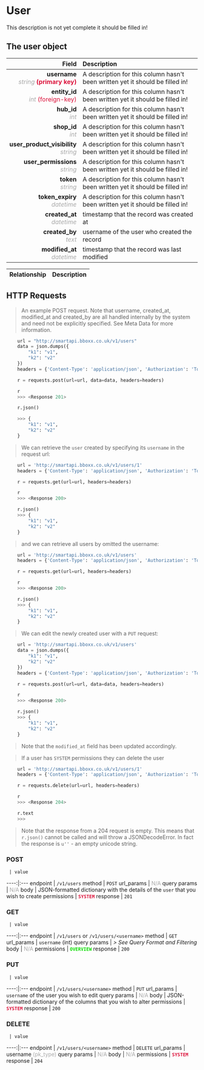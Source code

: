 # User
This description is not yet complete it should be filled in!


## The user object

Field | Description
------:|:------------
__username__ <br><font color="DarkGray">_string_</font> <font color="Crimson">__(primary key)__</font> | A description for this column hasn't been written yet it should be filled in!
__entity_id__ <br><font color="DarkGray">_int_</font> <font color="Crimson">(foreign-key)</font> | A description for this column hasn't been written yet it should be filled in!
__hub_id__ <br><font color="DarkGray">_int_</font> <font color="Crimson"></font> | A description for this column hasn't been written yet it should be filled in!
__shop_id__ <br><font color="DarkGray">_int_</font> <font color="Crimson"></font> | A description for this column hasn't been written yet it should be filled in!
__user_product_visibility__ <br><font color="DarkGray">_string_</font> <font color="Crimson"></font> | A description for this column hasn't been written yet it should be filled in!
__user_permissions__ <br><font color="DarkGray">_string_</font> <font color="Crimson"></font> | A description for this column hasn't been written yet it should be filled in!
__token__ <br><font color="DarkGray">_string_</font> <font color="Crimson"></font> | A description for this column hasn't been written yet it should be filled in!
__token_expiry__ <br><font color="DarkGray">_datetime_</font> <font color="Crimson"></font> | A description for this column hasn't been written yet it should be filled in!
__created_at__  <br><font color="DarkGray">_datetime_</font> | timestamp that the record was created at
__created_by__  <br><font color="DarkGray">_text_</font>| username of the user who created the record
__modified_at__ <br><font color="DarkGray">_datetime_</font>| timestamp that the record was last modified


Relationship | Description
-------------:|:------------


## HTTP Requests
> An example POST request. Note that username, created_at, modified_at and created_by are all handled internally by the system and need not be explicitly specified. See Meta Data for more information.

```python
    url = "http://smartapi.bboxx.co.uk/v1/users"
    data = json.dumps({
        "k1": "v1",
        "k2": "v2"
    })
    headers = {'Content-Type': 'application/json', 'Authorization': 'Token token=' + <valid_token>}

    r = requests.post(url=url, data=data, headers=headers)

    r
    >>> <Response 201>

    r.json()

    >>> {
        "k1": "v1",
        "k2": "v2"
    }
```

> We can retrieve the `user` created by specifying its `username` in the request url:

```python
    url = 'http://smartapi.bboxx.co.uk/v1/users/1'
    headers = {'Content-Type': 'application/json', 'Authorization': 'Token token=' + <valid_token>}

    r = requests.get(url=url, headers=headers)

    r
    >>> <Response 200>

    r.json()
    >>> {
        "k1": "v1",
        "k2": "v2"
    }
```

> and we can retrieve all users by omitted the username:

```python
    url = 'http://smartapi.bboxx.co.uk/v1/users'
    headers = {'Content-Type': 'application/json', 'Authorization': 'Token token=' + <valid_token>}

    r = requests.get(url=url, headers=headers)

    r
    >>> <Response 200>

    r.json()
    >>> {
        "k1": "v1",
        "k2": "v2"
    }
```

> We can edit the newly created user with a `PUT` request:

```python
    url = 'http://smartapi.bboxx.co.uk/v1/users'
    data = json.dumps({
        "k1": "v1",
        "k2": "v2"
    })
    headers = {'Content-Type': 'application/json', 'Authorization': 'Token token=' + <valid_token>}

    r = requests.post(url=url, data=data, headers=headers)

    r
    >>> <Response 200>

    r.json()
    >>> {
        "k1": "v1",
        "k2": "v2"
    }
```
> Note that the `modified_at` field has been updated accordingly.

> If a user has `SYSTEM` permissions they can delete the user

```python
    url = 'http://smartapi.bboxx.co.uk/v1/users/1'
    headers = {'Content-Type': 'application/json', 'Authorization': 'Token token=' + <valid_token>}

    r = requests.delete(url=url, headers=headers)

    r
    >>> <Response 204>

    r.text
    >>>
```
> Note that the response from a 204 request is empty. This means that `r.json()` cannot be called and will throw a JSONDecodeError. In fact the response is `u''` - an empty unicode string.


### POST
     | value
 ----:|:---
endpoint | `/v1/users`
method | `POST`
url_params | <font color="DarkGray">N/A</font>
query params | <font color="DarkGray">N/A</font>
body | JSON-formatted dictionary with the details of the `user` that you wish to create
permissions | <font color="Crimson">__`SYSTEM`__</font>
response | `201`

### GET
     | value
 ----:|:---
endpoint | `/v1/users` or `/v1/users/<username>`
method | `GET`
url_params | `username` (int)
query params | *> See Query Format and Filtering*
body | <font color="DarkGray">N/A</font>
permissions | <font color="Jade">__`OVERVIEW`__</font>
response | `200`

### PUT
     | value
 ----:|:---
endpoint | `/v1/users/<username>`
method | `PUT`
url_params | `username` of the user you wish to edit
query params | <font color="DarkGray">N/A</font>
body | JSON-formatted dictionary of the columns that you wish to alter
permissions | <font color="Crimson">__`SYSTEM`__</font>
response | `200`

### DELETE
     | value
 ----:|:---
endpoint | `/v1/users/<username>`
method | `DELETE`
url_params | username <font color="DarkGray">(pk_type)</font>
query params | <font color="DarkGray">N/A</font>
body | <font color="DarkGray">N/A</font>
permissions | <font color="Crimson">__`SYSTEM`__</font>
response | `204`
    